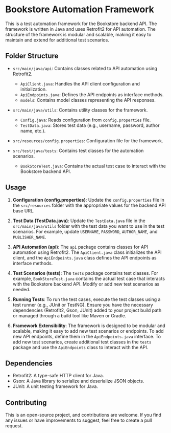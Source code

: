 # Bookstore Automation Framework

This is a test automation framework for the Bookstore backend API. The framework is written in Java and uses Retrofit2 for API automation. The structure of the framework is modular and scalable, making it easy to maintain and extend for additional test scenarios.

## Folder Structure

- `src/main/java/api`: Contains classes related to API automation using Retrofit2.
    - `ApiClient.java`: Handles the API client configuration and initialization.
    - `ApiEndpoints.java`: Defines the API endpoints as interface methods.
    - `models`: Contains model classes representing the API responses.

- `src/main/java/utils`: Contains utility classes for the framework.
    - `Config.java`: Reads configuration from `config.properties` file.
    - `TestData.java`: Stores test data (e.g., username, password, author name, etc.).

- `src/resources/config.properties`: Configuration file for the framework.

- `src/test/java/tests`: Contains test classes for the automation scenarios.
    - `BookStoreTest.java`: Contains the actual test case to interact with the Bookstore backend API.

## Usage

1. **Configuration (config.properties)**: Update the `config.properties` file in the `src/resources` folder with the appropriate values for the backend API base URL.

2. **Test Data (TestData.java)**: Update the `TestData.java` file in the `src/main/java/utils` folder with the test data you want to use in the test scenarios. For example, update `USERNAME`, `PASSWORD`, `AUTHOR_NAME`, and `PUBLISHER_NAME`.

3. **API Automation (api)**: The `api` package contains classes for API automation using Retrofit2. The `ApiClient.java` class initializes the API client, and the `ApiEndpoints.java` class defines the API endpoints as interface methods.

4. **Test Scenarios (tests)**: The `tests` package contains test classes. For example, `BookStoreTest.java` contains the actual test case that interacts with the Bookstore backend API. Modify or add new test scenarios as needed.

5. **Running Tests**: To run the test cases, execute the test classes using a test runner (e.g., JUnit or TestNG). Ensure you have the necessary dependencies (Retrofit2, Gson, JUnit) added to your project build path or managed through a build tool like Maven or Gradle.

6. **Framework Extensibility**: The framework is designed to be modular and scalable, making it easy to add new test scenarios or endpoints. To add new API endpoints, define them in the `ApiEndpoints.java` interface. To add new test scenarios, create additional test classes in the `tests` package and use the `ApiEndpoints` class to interact with the API.

## Dependencies

- Retrofit2: A type-safe HTTP client for Java.
- Gson: A Java library to serialize and deserialize JSON objects.
- JUnit: A unit testing framework for Java.

## Contributing

This is an open-source project, and contributions are welcome. If you find any issues or have improvements to suggest, feel free to create a pull request.


